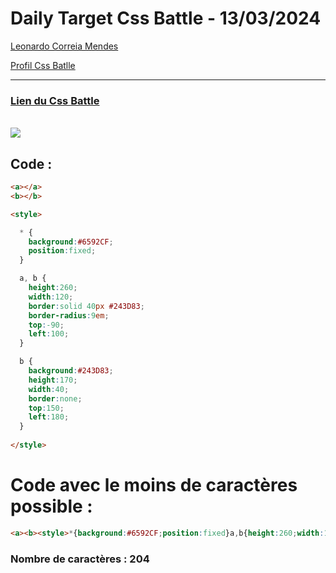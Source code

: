 # Daily Target Css Battle - 13/03/2024

[Leonardo Correia Mendes](https://github.com/leonardo-correiamendes)

[Profil Css Batlle](https://cssbattle.dev/player/PxahljaEJJesW2q41DyRFOpJIt73)

<hr>

### [Lien du Css Battle](https://cssbattle.dev/play/PvqODmBuQ4SH5lWHLs4M)
<br>

<img src="https://firebasestorage.googleapis.com/v0/b/cssbattleapp.appspot.com/o/user%2Fummd3POvEDfFyeFvVdOMG3OOrwE2%2Ftargets%2Ftarget_492MNmV.png?alt=media">

<br>


## Code : 
```html
<a></a>
<b></b>

<style>

  * {
    background:#6592CF;
    position:fixed;
  }

  a, b {
    height:260;
    width:120;
    border:solid 40px #243D83;
    border-radius:9em;
    top:-90;
    left:100;
  }

  b {
    background:#243D83;
    height:170;
    width:40;
    border:none;
    top:150;
    left:180;
  }
  
</style>
```

# Code avec le moins de caractères possible : 

```html
<a><b><style>*{background:#6592CF;position:fixed}a,b{height:260;width:120;border:solid 40px #243D83;border-radius:9em;top:-90;left:100}b{background:#243D83;height:170;width:40;border:none;top:150;left:180
```

### Nombre de caractères : 204
